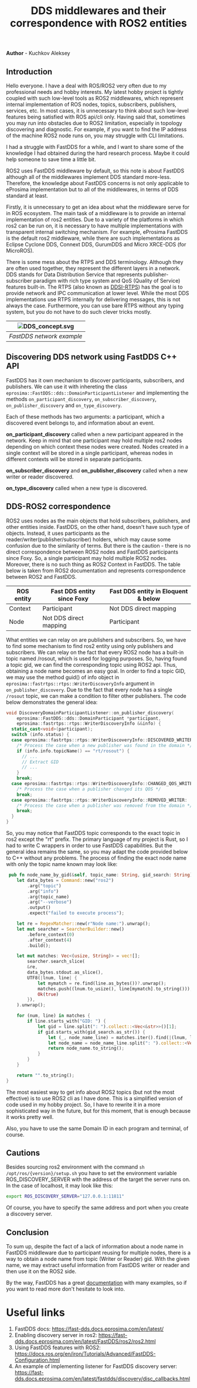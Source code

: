 ﻿---
layout: post
classes:
  - landing
  - dark-theme
image: "/assets/logos/dds_logo.jpg"
title: DDS middlewares and their correspondence with ROS2 entities
---

**Author** - Kuchkov Aleksey

## Introduction
Hello everyone. I have a deal with ROS/ROS2 very often due to my professional needs and hobby interests. My latest hobby project is tightly coupled with such low-level tools as ROS2 middlewares, which represent internal implementation of ROS nodes, topics, subscribers, publishers, services, etc. In most cases, it is unnecessary to think about such low-level features being satisfied with ROS api/cli only. Having said that, sometimes you may run into obstacles due to ROS2 limitation, especially in topology discovering and diagnostic. For example, if you want to find the IP address of the machine ROS2 node runs on, you may struggle with CLI limitations. 

I had a struggle with FastDDS for a while, and I want to share some of the knowledge I had obtained during the hard research process. Maybe it could help someone to save time a little bit. 

ROS2 uses FastDDS middleware by default, so this note is about FastDDS although all of the middlewares implement DDS standard more-less. Therefore, the knowledge about FastDDS concerns is not only applicable to eProsima implementation but to all of the middlewares, in terms of DDS standard at least.

Firstly, it is unnecessary to get an idea about what the middleware serve for in ROS ecosystem.  The main task of a middleware is to provide an internal implementation of ros2 entities. Due to a variety of the platforms in which ros2 can be run on, it is necessary to have multiple implementations with transparent internal switching mechanism. For example, eProsima FastDDS is the default ros2 middleware, while there are such implementations as Eclipse Cyclone DDS, Connext DDS, GurumDDS and Micro XRCE-DDS (for MicroROS).

There is some mess about the RTPS and DDS terminology. Although they are often used together, they represent the different layers in a network. DDS stands for Data Distribution Service that represents publisher-subscriber paradigm with rich type system and QoS (Quality of Service) features built-in. The RTPS (also known as [DDSI-RTPS](https://www.omg.org/spec/DDSI-RTPS/)) has the goal is to provide network and IPC communication at lower level. While the most DDS implementations use RTPS internally for delivering messages, this is not always the case. Furthermore, you can use bare RTPS without any typing system, but you do not have to do such clever tricks mostly. 

| ![DDS_concept.svg](/biblblog/assets/DDS_concept.svg) |
| :---------------------------------: |
|      *FastDDS network example*      |


## Discovering DDS network using FastDDS C++ API
FastDDS has it own mechanism to discover participants, subscribers, and publishers. We can use it with inhereting the class ```eprosima::FastDDS::dds::DomainParticipantListener``` and implementing the methods ```on_participant_discovery```, ```on_subscriber_discovery```, ```on_publisher_discovery``` and ```on_type_discovery```. 

Each of these methods has two arguments: a participant, which a discovered event belongs to, and information about an event. 

**on_participant_discovery** called when a new participant appeared in the network. Keep in mind that one participant may hold multiple ros2 nodes depending on which context these nodes were created. Nodes created in a single context will be stored in a single participant, whereas nodes in different contexts will be stored in separate participants. 

**on_subscriber_discovery** and **on_publisher_discovery** called when a new writer or reader discovered. 

**on_type_discovery** called when a new type is discovered.

## DDS-ROS2 correspondence
ROS2 uses nodes as the main objects that hold subscribers, publishers, and other entities inside. FastDDS, on the other hand, doesn't have such type of objects. Instead, it uses participants as the reader/writer(publisher/subscriber) holders, which may cause some confusion due to the similarity of terms. But there is the caution - there is no direct correspondence between ROS2 nodes and FastDDS participants since Foxy. So, a single participant may hold multiple ROS2 nodes. Moreover, there is no such thing as ROS2 Context in FastDDS. The table below is taken from ROS2 documentation and represents correspondence between ROS2 and FastDDS.

| ROS entity | Fast DDS entity since Foxy | Fast DDS entity in Eloquent & below |
| ---------- | -------------------------- | ----------------------------------- |
| Context    | Participant                | Not DDS direct mapping              |
| Node       | Not DDS direct mapping     | Participant                         |             


What entities we can relay on are publishers and subscribers. So, we have to find some mechanism to find ros2 entity using only publishers and subscribers. We can relay on the fact that every ROS2 node has a built-in topic named /rosout, which is used for logging purposes. So, having found a topic gid, we can find the corresponding topic using ROS2 api. Thus, obtaining a node name becomes an easy goal.
In order to find a topic GID, we may use the method guid() of info object in ```eprosima::fastrtps::rtps::WriterDiscoveryInfo``` argument in ```on_publisher_discovery```. Due to the fact that every node has a single ```/rosout``` topic, we can make a condition to filter other publishers.
The code below demonstrates the general idea:
```c++
void DiscoveryDomainParticipantListener::on_publisher_discovery(
    eprosima::FastDDS::dds::DomainParticipant *participant,
    eprosima::fastrtps::rtps::WriterDiscoveryInfo &&info) {
  static_cast<void>(participant);
  switch (info.status) {
  case eprosima::fastrtps::rtps::WriterDiscoveryInfo::DISCOVERED_WRITER:
    /* Process the case when a new publisher was found in the domain */
    if (info.info.topicName() == "rt/rosout") {
      // ...
      // Extract GID
      // ...
    }
    break;
  case eprosima::fastrtps::rtps::WriterDiscoveryInfo::CHANGED_QOS_WRITER:
    /* Process the case when a publisher changed its QOS */
    break;
  case eprosima::fastrtps::rtps::WriterDiscoveryInfo::REMOVED_WRITER:
    /* Process the case when a publisher was removed from the domain */
    break;
  }
}
```
So, you may notice that FastDDS topic corresponds to the exact topic in ros2 except the "rt" prefix. The primary language of my project is Rust, so I had to write C wrappers in order to use FastDDS capabilities. But the general idea remains the same, so you may adapt the code provided below to C++ without any problems. The process of finding the exact node name with only the topic name known may look like:
```rust
 pub fn node_name_by_gid(&self, topic_name: String, gid_search: String) -> String {
    let data_bytes = Command::new("ros2")
        .arg("topic")
        .arg("info")
        .arg(topic_name)
        .arg("--verbose")
        .output()
        .expect("failed to execute process");

    let re = RegexMatcher::new(r"Node name:").unwrap();
    let mut searcher = SearcherBuilder::new()
        .before_context(0)
        .after_context(4)
        .build();

    let mut matches: Vec<(usize, String)> = vec![];
        searcher.search_slice(
        &re,
        data_bytes.stdout.as_slice(),
        UTF8(|lnum, line| {
            let mymatch = re.find(line.as_bytes())?.unwrap();
            matches.push((lnum.to_usize(), line[mymatch].to_string()));
            Ok(true)
        }),
    ).unwrap();

    for (num, line) in matches {
        if line.starts_with("GID: ") {
            let gid = line.split(": ").collect::<Vec<&str>>()[1];
            if gid.starts_with(gid_search.as_str()) {
                let (_, node_name_line) = matches.iter().find(|(lnum, line)| *lnum == num - 4).unwrap();
                let node_name = node_name_line.split(": ").collect::<Vec<&str>>()[1];
                return node_name.to_string();
            }
        }
    }

    return "".to_string();
}
```

The most easiest way to get info about ROS2 topics (but not the most effective) is to use ROS2 cli as I have done. This is a simplified version of code used in my hobby project. So, I have to rewrite it in a more sophisticated way in the future, but for this moment, that is enough because it works pretty well. 

Also, you have to use the same Domain ID in each program and terminal, of course. 

## Cautions
Besides sourcing ros2 environment with the command ```sh /opt/ros/{version}/setup.sh``` you have to set the environment variable ROS_DISCOVERY_SERVER with the address of the target the server runs on. In the case of localhost, it may look like this: 
```bash
export ROS_DISCOVERY_SERVER="127.0.0.1:11811"
```
Of course, you have to specify the same address and port when you create a discovery server.

## Conclusion
To sum up, despite the fact of a lack of information about a node name in FastDDS middleware due to participant reusing for multiple nodes, there is a way to obtain a node name from topic (Writer or Reader) gid. With the given name, we may extract useful information from FastDDS writer or reader and then use it on the ROS2 side. 

By the way, FastDDS has a great [documentation](https://fast-dds.docs.eprosima.com/en/latest/) with many examples, so if you want to read more don't hesitate to look into.


# Useful links
1. FastDDS docs: https://fast-dds.docs.eprosima.com/en/latest/
2. Enabling discovery server in ros2: https://fast-dds.docs.eprosima.com/en/latest/FastDDS/ros2/ros2.html
3. Using FastDDS features with ROS2: https://docs.ros.org/en/iron/Tutorials/Advanced/FastDDS-Configuration.html
4. An example of implementing listener for FastDDS discovery server: https://fast-dds.docs.eprosima.com/en/latest/fastdds/discovery/disc_callbacks.html
